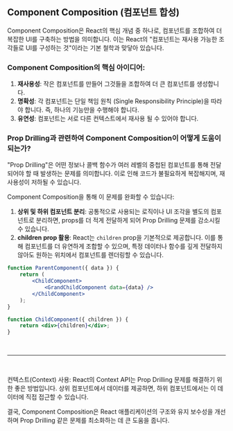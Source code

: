 ## Component Composition (컴포넌트 합성)

Component Composition은 React의 핵심 개념 중 하나로, 컴포넌트를 조합하여 더 복잡한 UI를 구축하는 방법을 의미합니다. 이는 React의 "컴포넌트는 재사용 가능한 조각들로 UI를 구성하는 것"이라는 기본 철학과 맞닿아 있습니다.

### Component Composition의 핵심 아이디어:

1. **재사용성**: 작은 컴포넌트를 만들어 그것들을 조합하여 더 큰 컴포넌트를 생성합니다.
2. **명확성**: 각 컴포넌트는 단일 책임 원칙 (Single Responsibility Principle)을 따라야 합니다. 즉, 하나의 기능만을 수행해야 합니다.
3. **유연성**: 컴포넌트는 서로 다른 컨텍스트에서 재사용 될 수 있어야 합니다.

### Prop Drilling과 관련하여 Component Composition이 어떻게 도움이 되는가?

"Prop Drilling"은 어떤 정보나 콜백 함수가 여러 레벨의 중첩된 컴포넌트를 통해 전달되어야 할 때 발생하는 문제를 의미합니다. 이로 인해 코드가 불필요하게 복잡해지며, 재사용성이 저하될 수 있습니다.

Component Composition을 통해 이 문제를 완화할 수 있습니다:

1. **상위 및 하위 컴포넌트 분리**: 공통적으로 사용되는 로직이나 UI 조각을 별도의 컴포넌트로 분리하면, props를 더 적게 전달하게 되어 Prop Drilling 문제를 감소시킬 수 있습니다.
2. **children prop 활용**: React는 `children` prop을 기본적으로 제공합니다. 이를 통해 컴포넌트를 더 유연하게 조합할 수 있으며, 특정 데이터나 함수를 깊게 전달하지 않아도 원하는 위치에서 컴포넌트를 렌더링할 수 있습니다.

```jsx
function ParentComponent({ data }) {
    return (
        <ChildComponent>
            <GrandChildComponent data={data} />
        </ChildComponent>
    );
}

function ChildComponent({ children }) {
    return <div>{children}</div>;
}
```

<br/>

---

<br/>

컨텍스트(Context) 사용: React의 Context API는 Prop Drilling 문제를 해결하기 위한 좋은 방법입니다. 상위 컴포넌트에서 데이터를 제공하면, 하위 컴포넌트에서는 이 데이터에 직접 접근할 수 있습니다.

결국, Component Composition은 React 애플리케이션의 구조와 유지 보수성을 개선하며 Prop Drilling 같은 문제를 최소화하는 데 큰 도움을 줍니다.
